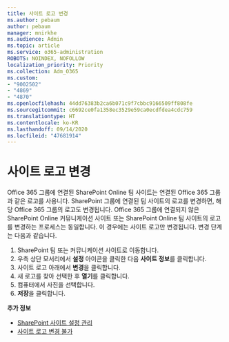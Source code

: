 ```yaml
---
title: 사이트 로고 변경
ms.author: pebaum
author: pebaum
manager: mnirkhe
ms.audience: Admin
ms.topic: article
ms.service: o365-administration
ROBOTS: NOINDEX, NOFOLLOW
localization_priority: Priority
ms.collection: Adm_O365
ms.custom:
- "9002502"
- "4869"
- "4870"
ms.openlocfilehash: 44dd76383b2ca6b071c9f7cbbc9166509ff808fe
ms.sourcegitcommit: c6692ce0fa1358ec3529e59ca0ecdfdea4cdc759
ms.translationtype: HT
ms.contentlocale: ko-KR
ms.lasthandoff: 09/14/2020
ms.locfileid: "47681914"
---
```

# <a name="change-site-logo"></a>사이트 로고 변경

Office 365 그룹에 연결된 SharePoint Online 팀 사이트는 연결된 Office 365 그룹과 같은 로고를 사용니다. SharePoint 그룹에 연결된 팀 사이트의 로고를 변경하면, 해당 Office 365 그룹의 로고도 변경됩니다. Office 365 그룹에 연결되지 않은 SharePoint Online 커뮤니케이션 사이트 또는 SharePoint Online 팀 사이트의 로고를 변경하는 프로세스는 동일합니다. 이 경우에는 사이트 로고만 변경됩니다. 변경 단계는 다음과 같습니다.

1. SharePoint 팀 또는 커뮤니케이션 사이트로 이동합니다.
2. 우측 상단 모서리에서 **설정** 아이콘을 클릭한 다음 **사이트 정보**를 클릭합니다.
3. 사이트 로고 아래에서 **변경**을 클릭합니다.
4. 새 로고를 찾아 선택한 후 **열기**를 클릭합니다.
5. 컴퓨터에서 사진을 선택합니다.
6. **저장**을 클릭합니다.

**추가 정보**

- [SharePoint 사이트 설정 관리](https://support.office.com/article/manage-your-sharepoint-site-settings-8376034d-d0c7-446e-9178-6ab51c58df42)
- [사이트 로고 변경 불가](https://docs.microsoft.com/sharepoint/troubleshoot/sites/error-when-changing-o365-site-logo)
